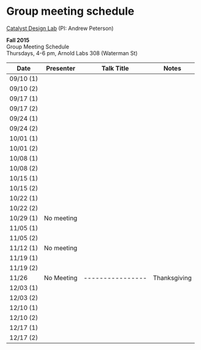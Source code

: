# Group meeting schedule #
[Catalyst Design Lab](http://brown.edu/go/catalyst) (PI: Andrew Peterson)

**Fall 2015**  
Group Meeting Schedule  
Thursdays, 4-6 pm, Arnold Labs 308 (Waterman St)  


|   Date     |   Presenter   |   Talk Title                                              |   Notes   |
| ---------- | ------------- | --------------------------------------------------------- | --------- |
| 09/10 (1)  |               |                                                           |           |
| 09/10 (2)  |               |                                                           |           |
| 09/17 (1)  |               |                                                           |           |
| 09/17 (2)  |               |                                                           |           |
| 09/24 (1)  |               |                                                           |           |
| 09/24 (2)  |               |                                                           |           |
| 10/01 (1)  |               |                                                           |           |
| 10/01 (2)  |               |                                                           |           |
| 10/08 (1)  |               |                                                           |           |
| 10/08 (2)  |               |                                                           |           |
| 10/15 (1)  |               |                                                           |           |
| 10/15 (2)  |               |                                                           |           |
| 10/22 (1)  |               |                                                           |           |
| 10/22 (2)  |               |                                                           |           |
| 10/29 (1)  |  No meeting   |                                                           |           |
| 11/05 (1)  |               |                                                           |           |
| 11/05 (2)  |               |                                                           |           |
| 11/12 (1)  |  No meeting   |                                                           |           |
| 11/19 (1)  |               |                                                           |           |
| 11/19 (2)  |               |                                                           |           |
| 11/26      | No Meeting    | ----------------                                          | Thanksgiving |
| 12/03 (1)  |               |                                                           |           |
| 12/03 (2)  |               |                                                           |           |
| 12/10 (1)  |               |                                                           |           |
| 12/10 (2)  |               |                                                           |           |
| 12/17 (1)  |               |                                                           |           |
| 12/17 (2)  |               |                                                           |           |
